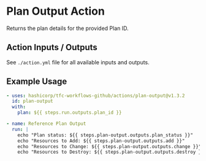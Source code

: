 # Plan Output Action

Returns the plan details for the provided Plan ID.

## Action Inputs / Outputs

See `./action.yml` file for all available inputs and outputs.

## Example Usage

```yml
- uses: hashicorp/tfc-workflows-github/actions/plan-output@v1.3.2
  id: plan-output
  with:
    plan: ${{ steps.run.outputs.plan_id }}

- name: Reference Plan Output
  run: |
    echo "Plan status: ${{ steps.plan-output.outputs.plan_status }}"
    echo "Resources to Add: ${{ steps.plan-output.outputs.add }}"
    echo "Resources to Change: ${{ steps.plan-output.outputs.change }}"
    echo "Resources to Destroy: ${{ steps.plan-output.outputs.destroy }}"

```
